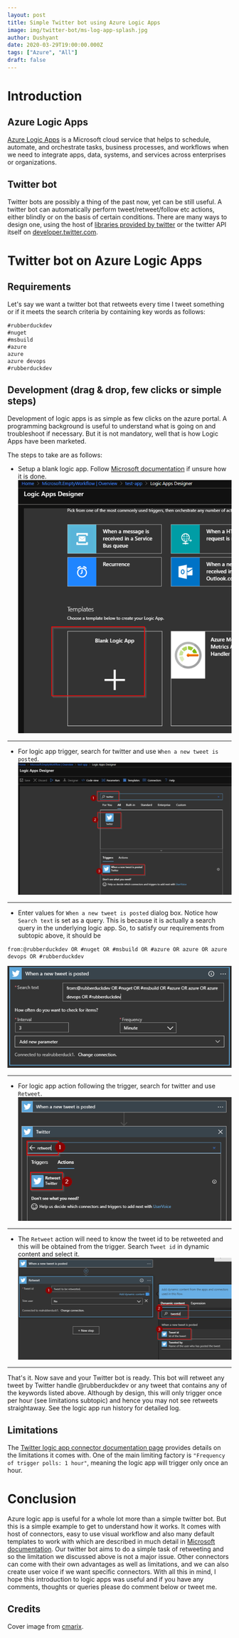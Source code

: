 ```yaml
---
layout: post
title: Simple Twitter bot using Azure Logic Apps
image: img/twitter-bot/ms-log-app-splash.jpg
author: Dushyant
date: 2020-03-29T19:00:00.000Z
tags: ["Azure", "All"]
draft: false
---
```

# Introduction
## Azure Logic Apps
[Azure Logic Apps](https://docs.microsoft.com/en-us/azure/logic-apps/) is a Microsoft cloud service that helps to schedule, automate, and orchestrate tasks, business processes, and workflows when we need to integrate apps, data, systems, and services across enterprises or organizations.
## Twitter bot
Twitter bots are possibly a thing of the past now, yet can be still useful. A twitter bot can automatically perform tweet/retweet/follow etc actions, either blindly or on the basis of certain conditions. There are many ways to design one, using the host of [libraries provided by twitter](https://developer.twitter.com/en/docs/developer-utilities/twitter-libraries) or the twitter API itself on [developer.twitter.com](https://developer.twitter.com/en).

# Twitter bot on Azure Logic Apps
## Requirements
Let's say we want a twitter bot that retweets every time I tweet something or if it meets the search criteria by containing key words as follows:
```
#rubberduckdev
#nuget 
#msbuild 
#azure 
azure 
azure devops 
#rubberduckdev
```
## Development (drag & drop, few clicks or simple steps)
Development of logic apps is as simple as few clicks on the azure portal. A programming background is useful to understand what is going on and troubleshoot if necessary. But it is not mandatory, well that is how Logic Apps have been marketed.

The steps to take are as follows:
* Setup a blank logic app. Follow [Microsoft documentation](https://docs.microsoft.com/en-us/azure/logic-apps/quickstart-create-first-logic-app-workflow) if unsure how it is done. ![Blank logic app](./img/twitter-bot/blank-app.png)
___
* For logic app trigger, search for twitter and use `When a new tweet is posted`. ![Tweet posted trigger](./img/twitter-bot/tweet-posted-trigger.png)
___
* Enter values for `When a new tweet is posted` dialog box. Notice how `Search text` is set as a query. This is because it is actually a search query in the underlying logic app. So, to satisfy our requirements from subtopic above, it should be 
```
from:@rubberduckdev OR #nuget OR #msbuild OR #azure OR azure OR azure devops OR #rubberduckdev
```
![Tweet posted trigger](./img/twitter-bot/tweet-posted-search-text.png)
___
* For logic app action following the trigger, search for twitter and use `Retweet`. ![Tweet posted trigger](./img/twitter-bot/retweet-action.png)
___
* The `Retweet` action will need to know the tweet id to be retweeted and this will be obtained from the trigger. Search `Tweet id` in dynamic content and select it. ![Tweet posted trigger](./img/twitter-bot/tweet-id.png)
___

That's it. Now save and your Twitter bot is ready. This bot will retweet any tweet by Twitter handle @rubberduckdev or any tweet that contains any of the keywords listed above. Although by design, this will only trigger once per hour (see limitations subtopic) and hence you may not see retweets straightaway. See the logic app run history for detailed log.
 

## Limitations
The [Twitter logic app connector documentation page](https://docs.microsoft.com/en-us/connectors/twitter/) provides details on the limitations it comes with. One of the main limiting factory is `"Frequency of trigger polls: 1 hour"`, meaning the logic app will trigger only once an hour.

# Conclusion
Azure logic app is useful for a whole lot more than a simple twitter bot. But this is a simple example to get to understand how it works. It comes with host of connectors, easy to use visual workflow and also many default templates to work with which are described in much detail in [Microsoft documentation](https://docs.microsoft.com/en-us/azure/logic-apps/logic-apps-overview#why-use-logic-apps).
Our twitter bot aims to do a simple task of retweeting and so the limitation we discussed above is not a major issue. Other connectors can come with their own advantages as well as limitations, and we can also create user voice if we want specific connectors.
With all this in mind, I hope this introduction to logic apps was useful and if you have any comments, thoughts or queries please do comment below or tweet me.

## Credits
Cover image from [cmarix](https://www.cmarix.com/wp-content/uploads/2019/10/Azure-Logic-Apps.jpg).